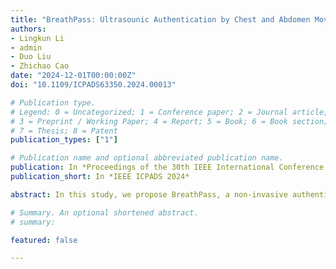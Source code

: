 ```yaml
---
title: "BreathPass: Ultrasounic Authentication by Chest and Abdomen Movement while Breathing"
authors:
- Lingkun Li
- admin
- Duo Liu
- Zhichao Cao
date: "2024-12-01T00:00:00Z"
doi: "10.1109/ICPADS63350.2024.00013"

# Publication type.
# Legend: 0 = Uncategorized; 1 = Conference paper; 2 = Journal article;
# 3 = Preprint / Working Paper; 4 = Report; 5 = Book; 6 = Book section;
# 7 = Thesis; 8 = Patent
publication_types: ["1"]

# Publication name and optional abbreviated publication name.
publication: In *Proceedings of the 30th IEEE International Conference on Parallel and Distributed Systems*
publication_short: In *IEEE ICPADS 2024*

abstract: In this study, we propose BreathPass, a non-invasive authentication system that characterizes the chest/abdomen movement incurred by human breath to enable unlocking smart devices while wearing various types of face covers, clothing, in different postures, and dynamic status such as walking or running. To capture the breathing pattern, BreathPass uses speakers to emit ultrasound signals. The signals are reflected off the chest wall and abdomen and then back to the microphone, which records the reflected signals. The system then extracts the breathing pattern from the reflected signals, and further extracts fingerprints from the breathing pattern, and use these fingerprints to perform authentication. We carefully design a Deep Neural Network model and explore its capacity for feature abstraction in order to address the challenges associated with tiny position changes resulting in different breathing patterns and the extremely narrow bandwidth of breathing. We implement a prototype and conduct extensive experiments. BreathPass achieves an overall accuracy of 83%, a true positive rate of 73%, and a false positive rate of 5%, according to performance evaluation results.

# Summary. An optional shortened abstract.
# summary: 

featured: false

---
```

